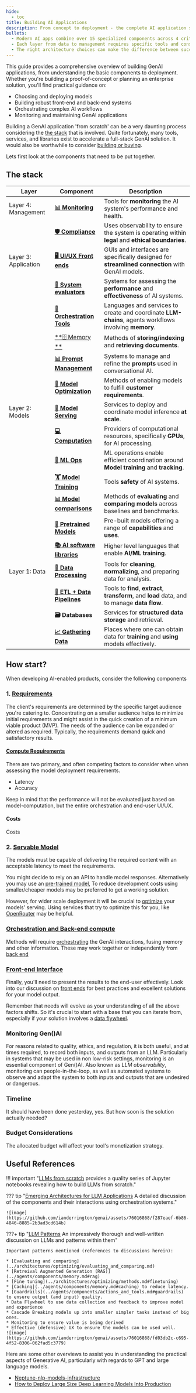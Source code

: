```yaml
---
hide:
  - toc
title: Building AI Applications
description: From concept to deployment - the complete AI application stack
bullets:
  - Modern AI apps combine over 15 specialized components across 4 critical layers
  - Each layer from data to management requires specific tools and considerations
  - The right architecture choices can make the difference between success and failure
---
```


This guide provides a comprehensive overview of building GenAI applications, from understanding the basic components to deployment. Whether you're building a proof-of-concept or planning an enterprise solution, you'll find practical guidance on:

- Choosing and deploying models
- Building robust front-end and back-end systems
- Orchestrating complex AI workflows
- Monitoring and maintaining GenAI applications


Building a GenAI application 'from scratch' can be a very daunting process considering the [the stack](#the-stack) that is involved. Quite fortunately, many tools, services, and libraries exist to accelerate a full-stack GenAI solution. It would also be worthwhile to consider [building or buying](../../Using/strategically/building_or_buying.md). 

Lets first look at the components that need to be put together. 

## The stack

| Layer             | Component            | Description                                                                 | 
|-------------------|----------------------|-----------------------------------------------------------------------------|
| Layer 4: Management | [**📊 Monitoring**](#monitoring-genai)        | Tools for **monitoring** the AI system's performance and health.            |
|                   | [**🛡 Compliance**](./security_and_compliance/index.md)            | Uses observability to ensure the system is operating within **legal** and **ethical boundaries**. |                  
| Layer 3: Application | [**🖥 UI/UX Front ends**](./front_end/index.md)       |  GUIs and interfaces are specifically designed for **streamlined connection** with GenAI models.         |
|                   | [**📝 System evaluators**](../agents/building_agents/evaluating_and_comparing.md)            |Systems for assessing the **performance** and **effectiveness** of AI systems.      |   
|                   |  [**🧩 Orchestration Tools**](./back_end/orchestrating.md)          |  Languages and services to create and coordinate **LLM-chains**, agents workflows involving **memory**.          |
|                   | [**🗄  Memory **](./back_end/memory.md)              | Methods of **storing/indexing** and **retrieving documents**.         |
|                   | [**📊  Prompt Management**](../prompting/index.md)  |Systems to manage and refine the **prompts** used in conversational AI.          |   
|                   | [**🔧  Model Optimization**](../architectures/optimizing/index.md) | Methods of enabling models to fulfill **customer requirements**. |              
| Layer 2: Models   | [**🚀  Model Serving**](./back_end/llm_ops.md) | Services to deploy and coordinate model inference **at scale**.   | 
|                   | [**💻 Computation**](./back_end/computation.md)          | Providers of computational resources, specifically **GPUs**, for AI processing.  |              
|                   |[**🔄 ML Ops**](./back_end/llm_ops.md)    | ML operations enable efficient coordination around **Model training** and **tracking**. | 
|                   | [**🏋️ Model Training**](../architectures/training/index.md)          | Tools **safety** of AI systems.            |
|                   | [**📊 Model comparisons**](../architectures/optimizing/evaluating_and_comparing.md)|  Methods of **evaluating** and **comparing models** across baselines and benchmarks.| 
|                   | [**🧠 Pretrained Models**](./back_end/pre_trained_models.md)   | Pre-built models offering a range of **capabilities** and **uses**.                  |        
|                   | [**📚 AI software libraries**](#ai-software-libraries)   | Higher level languages that enable **AI/ML training**.                 | 
| Layer 1: Data     | [**🧼 Data Processing**](../data/preparation/index.md)  | Tools for **cleaning**, **normalizing**, and preparing data for analysis.            |   |
|                   | [**🔄 ETL + Data Pipelines**](../data/preparation/index.md#etl-pipelines) | Tools to **find**, **extract**, **transform**, and **load** data, and to manage **data flow**.    |
|                   | **🗃 Databases**        | Services for **structured data storage** and retrieval. |            |
|                   | [**📈 Gathering Data**](../data/gathering/index.md)  | Places where one can obtain data for **training** and **using** models effectively. |



## How start?

When developing AI-enabled products, consider the following components

### 1. [Requirements](#requirements)

The client's requirements are determined by the specific target audience you're catering to. Concentrating on a smaller audience helps to minimize initial requirements and might assist in the quick creation of a minimum viable product (MVP). The needs of the audience can be expanded or altered as required. Typically, the requirements demand quick and satisfactory results.

#### [Compute Requirements](#compute-needs)

There are two primary, and often competing factors to consider when when assessing the model deployment requirements.

- Latency
- Accuracy

Keep in mind that the performance will not be evaluated just based on model-computation, but the entire orchestration and end-user UI/UX. 

#### Costs
Costs

### 2. [Servable Model](#servable-model)

The models must be capable of delivering the required content with an acceptable latency to meet the requirements. 

You might decide to rely on an API to handle model responses. Alternatively you may use an [pre-trained model](back_end/pre_trained_models.md), 
To reduce development costs using smaller/cheaper models may be preferred to get a working solution. 

However, for wider scale deployment it will be crucial to [optimize](../../Understanding/architectures/optimizing/index.md) your models' serving. Using services that try to optimize this for you, like [OpenRouter](https://openrouter.ai/) may be helpful.

### [Orchestration and Back-end compute](#compute-back-end)

Methods will require [orchestrating](./back_end/orchestrating.md) the GenAI interactions, fusing memory and other information. These may work together or independently from [back end](./back_end/index.md) 

### [Front-end Interface](./front_end/index.md)

Finally, you'll need to present the results to the end-user effectively. Look into our discussion on [front ends](./front_end/index.md) for best practices and excellent solutions for your model output.

Remember that needs will evolve as your understanding of all the above factors shifts. So it's crucial to start with a base that you can iterate from, especially if your solution involves a [data flywheel](https://brightdata.com/blog/brightdata-in-practice/using-data-flywheel-to-scale-your-business).



### Monitoring Gen()AI
For reasons related to quality, ethics, and regulation, it is both useful, and at times required, to record both inputs, and outputs from an LLM. Particularly in systems that may be used in non low-risk settings, monitoring is an essential component of Gen()AI.  Also known as _LLM observability_, monitoring can people-in-the-loop, as well as automated systems to observe and adapt the system to both inputs and outputs that are undesired or dangerous.



### Timeline 

It should have been done yesterday, yes. But how soon is the solution actually needed? 

### Budget Considerations

The allocated budget will affect your tool's monetization strategy. 

## Useful References
!!! important "[LLMs from scratch](https://github.com/rasbt/LLMs-from-scratch) provides a quality series of Jupyter notebooks revealing how to build LLMs from scratch."


??? tip "[Emerging Architectures for LLM Applications](https://a16z.com/emerging-architectures-for-llm-applications/) A detailed discussion of the components and their interactions using orchestration systems."

    ![image](https://github.com/ianderrington/genai/assets/76016868/f287eaef-6b86-4846-8885-2b3ad3cd614b) 


???+ tip "[LLM Patterns](https://eugeneyan.com/writing/llm-patterns/) An impressively thorough and well-written discussion on LLMs and patterns within them"

    Important patterns mentioned (references to discussions herein):    
    
    * [Evaluating and comparing](../architectures/optimizing/evaluating_and_comparing.md)
    * [Retreival Augmented Generation (RAG)](../agents/components/memory.md#rag)
    * [Fine tuning](../architectures/optimizing/methods.md#finetuning)
    * [Caching](../agents/components/memory.md#caching) to reduce latency.
    * [Guardrails](../agents/components/actions_and_tools.md#guardrails) to ensure output (and input) quality.
    * Data Flywheel to use data collection and feedback to improve model and experience
    * Cascade Breaking models up into smaller simpler tasks instead of big ones.
    * Monitoring to ensure value is being derived
    * Effective (defensive) UX to ensure the models can be used well.
    ![image](https://github.com/ianderrington/genai/assets/76016868/fd03db2c-c695-4f52-8306-062fad5c3779)
    
Here are some other overviews to assist you in understanding the practical aspects of Generative AI, particularly with regards to GPT and large language models.

- [Neptune-nlp-models-infrastructure](https://neptune.ai/blog/nlp-models-infrastructure-cost-optimization#:~:text=Use%20a%20lightweight%20deployment%20framework,serve%20predictions%20over%20a%20network.)
- [How to Deploy Large Size Deep Learning Models Into Production](https://towardsdatascience.com/how-to-deploy-large-size-deep-learning-models-into-production-66b851d17f33)

